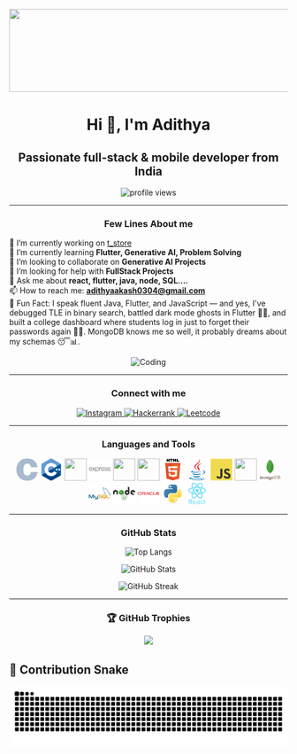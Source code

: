 <!-- GitHub Header Banner -->
<p align="center">
  <img width="1000" height="150" src="https://media1.tenor.com/m/mDPstyGV4qcAAAAC/github.gif" />
</p>

<h1 align="center">Hi 👋, I'm Adithya</h1>
<h2 align="center">Passionate full-stack & mobile developer from India</h2>

<p align="center">
  <img src="https://komarev.com/ghpvc/?username=adithya-b-03&label=Profile%20views&color=0e75b6&style=flat" alt="profile views" />
</p>

---

<!-- About Me & Coding GIF -->
<h3 align="center">Few Lines About me</h3>
<p align="center">

🔭 I’m currently working on [t_store](https://github.com/Adithya-b-03/t_store_flutter)  
🌱 I’m currently learning **Flutter, Generative AI, Problem Solving**  
👯 I’m looking to collaborate on **Generative AI Projects**  
🤝 I’m looking for help with **FullStack Projects**  
💬 Ask me about **react, flutter, java, node, SQL....**  
📫 How to reach me: **adithyaakash0304@gmail.com**  
🤖 Fun Fact: I speak fluent Java, Flutter, and JavaScript — and yes, I've debugged TLE in binary search, battled dark mode ghosts in Flutter 👻🌙, and built a college dashboard where students log in just to forget their passwords again 🔐😅.
MongoDB knows me so well, it probably dreams about my schemas 😴📊.

  
</p>

<p align="center">
  <img alt="Coding" width="500" src="https://cdn.dribbble.com/userupload/23681047/file/original-d6517f1e2cc5829933ba69ca77010944.gif">
</p>

---

<!-- Socials -->
<h3 align="center">Connect with me</h3>
<p align="center">
  <a href="https://instagram.com/adi_thya_0310" target="_blank">
    <img src="https://raw.githubusercontent.com/rahuldkjain/github-profile-readme-generator/master/src/images/icons/Social/instagram.svg" alt="Instagram" height="30" width="40" />
  </a>
  <a href="https://www.hackerrank.com/adithya_03" target="_blank">
    <img src="https://raw.githubusercontent.com/rahuldkjain/github-profile-readme-generator/master/src/images/icons/Social/hackerrank.svg" alt="Hackerrank" height="30" width="40" />
  </a>
  <a href="https://www.leetcode.com/adithya_0310" target="_blank">
    <img src="https://raw.githubusercontent.com/rahuldkjain/github-profile-readme-generator/master/src/images/icons/Social/leet-code.svg" alt="Leetcode" height="30" width="40" />
  </a>
</p>

---

<!-- Tech Stack -->
<h3 align="center">Languages and Tools</h3>
<p align="center">
  <a href="#"><img src="https://raw.githubusercontent.com/devicons/devicon/master/icons/c/c-original.svg" width="40" height="40" /></a>
  <a href="#"><img src="https://raw.githubusercontent.com/devicons/devicon/master/icons/cplusplus/cplusplus-original.svg" width="40" height="40" /></a>
  <a href="#"><img src="https://www.vectorlogo.zone/logos/dartlang/dartlang-icon.svg" width="40" height="40" /></a>
  <a href="#"><img src="https://raw.githubusercontent.com/devicons/devicon/master/icons/express/express-original-wordmark.svg" width="40" height="40" /></a>
  <a href="#"><img src="https://www.vectorlogo.zone/logos/flutterio/flutterio-icon.svg" width="40" height="40" /></a>
  <a href="#"><img src="https://www.vectorlogo.zone/logos/git-scm/git-scm-icon.svg" width="40" height="40" /></a>
  <a href="#"><img src="https://raw.githubusercontent.com/devicons/devicon/master/icons/html5/html5-original-wordmark.svg" width="40" height="40" /></a>
  <a href="#"><img src="https://raw.githubusercontent.com/devicons/devicon/master/icons/java/java-original.svg" width="40" height="40" /></a>
  <a href="#"><img src="https://raw.githubusercontent.com/devicons/devicon/master/icons/javascript/javascript-original.svg" width="40" height="40" /></a>
  <a href="#"><img src="https://upload.wikimedia.org/wikipedia/commons/2/21/Matlab_Logo.png" width="40" height="40" /></a>
  <a href="#"><img src="https://raw.githubusercontent.com/devicons/devicon/master/icons/mongodb/mongodb-original-wordmark.svg" width="40" height="40" /></a>
  <a href="#"><img src="https://raw.githubusercontent.com/devicons/devicon/master/icons/mysql/mysql-original-wordmark.svg" width="40" height="40" /></a>
  <a href="#"><img src="https://raw.githubusercontent.com/devicons/devicon/master/icons/nodejs/nodejs-original-wordmark.svg" width="40" height="40" /></a>
  <a href="#"><img src="https://raw.githubusercontent.com/devicons/devicon/master/icons/oracle/oracle-original.svg" width="40" height="40" /></a>
  <a href="#"><img src="https://raw.githubusercontent.com/devicons/devicon/master/icons/python/python-original.svg" width="40" height="40" /></a>
  <a href="#"><img src="https://raw.githubusercontent.com/devicons/devicon/master/icons/react/react-original-wordmark.svg" width="40" height="40" /></a>
</p>

---
<!-- GitHub Stats -->
<h3 align="center">GitHub Stats</h3>
<p align="center">
  <img src="https://github-readme-stats.vercel.app/api/top-langs?username=adithya-b-03&show_icons=true&locale=en&layout=compact" alt="Top Langs" />
</p>
<p align="center">
  <img src="https://github-readme-stats.vercel.app/api?username=adithya-b-03&show_icons=true&locale=en" alt="GitHub Stats" />
</p>
<p align="center">
  <img src="https://github-readme-streak-stats.herokuapp.com/?user=adithya-b-03" alt="GitHub Streak" />
</p>

---
<!-- 4 Centered Trophies -->
<h3 align="center">🏆 GitHub Trophies</h3>
<p align="center">
  <img src="https://github-profile-trophy.vercel.app/?username=adithya-b-03&theme=radical&no-frame=true&no-bg=true&margin-w=15&row=1&column=4" />
</p>

## 🐍 Contribution Snake

<p align="center">
  <img alt="snake gif" src="https://github.com/Adithya-b-03/Adithya-b-03/blob/output/github-contribution-grid-snake.svg" />
</p>
